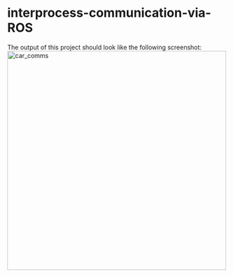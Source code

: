 # interprocess-communication-via-ROS
The output of this project should look like the following screenshot:
<img width="500" alt="car_comms" src="https://user-images.githubusercontent.com/68209991/151266243-33777427-9377-43c8-9f81-4131f8c19cf9.PNG">
